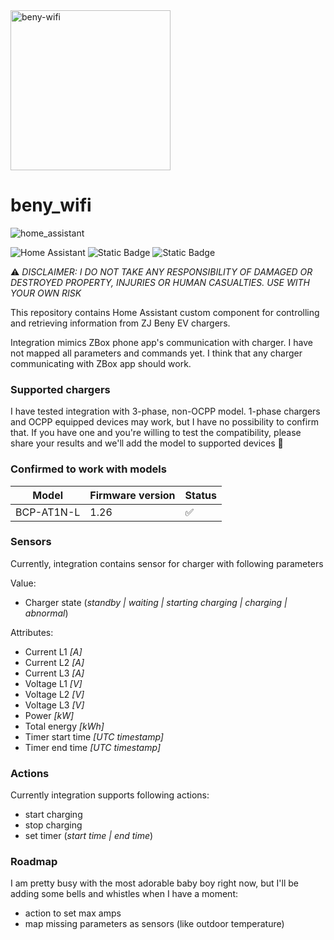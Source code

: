 <div align="left">
    <img alt="beny-wifi" height="256px" src="https://github.com/Jarauvi/beny-wifi/blob/main/images/logo.png?raw=true">
</div>

# beny_wifi

<div align="left">
    <img alt="home_assistant" src="https://img.shields.io/badge/home%20assistant-%2341BDF5.svg">
</div>

![Home Assistant](https://img.shields.io/badge/home%20assistant-%2341BDF5.svg?style=for-the-badge&logo=home-assistant&logoColor=white)
![Static Badge](https://img.shields.io/badge/Licence-GPL%203.0-green)
![Static Badge](https://img.shields.io/badge/IOT_class-Local_polling-blue)

:warning: *DISCLAIMER: I DO NOT TAKE ANY RESPONSIBILITY OF DAMAGED OR DESTROYED PROPERTY, INJURIES OR HUMAN CASUALTIES. USE WITH YOUR OWN RISK*

This repository contains Home Assistant custom component for controlling and retrieving information from ZJ Beny EV chargers. 

Integration mimics ZBox phone app's communication with charger. I have not mapped all parameters and commands yet. I think that any charger communicating with ZBox app should work.

### Supported chargers

I have tested integration with 3-phase, non-OCPP model. 1-phase chargers and OCPP equipped devices may work, but I have no possibility to confirm that. If you have one and you're willing to test the compatibility, please share your results and we'll add the model to supported devices :pray: 

### Confirmed to work with models

| Model              | Firmware version |       Status      |
| ------------------ | ---------------- | ----------------- |
| BCP-AT1N-L         | 1.26             |:white_check_mark: |

### Sensors

Currently, integration contains sensor for charger with following parameters

Value: 
- Charger state (*standby | waiting | starting charging | charging | abnormal*)

Attributes:
- Current L1 *[A]*
- Current L2 *[A]*
- Current L3 *[A]*
- Voltage L1 *[V]*
- Voltage L2 *[V]*
- Voltage L3 *[V]*
- Power *[kW]*
- Total energy *[kWh]*
- Timer start time *[UTC timestamp]*
- Timer end time *[UTC timestamp]*

### Actions

Currently integration supports following actions:
- start charging
- stop charging
- set timer (*start time | end time*)

### Roadmap

I am pretty busy with the most adorable baby boy right now, but I'll be adding some bells and whistles when I have a moment:
- action to set max amps
- map missing parameters as sensors (like outdoor temperature)
